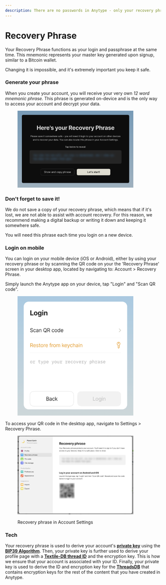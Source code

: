 ```yaml
---
description: There are no passwords in Anytype - only your recovery phrase.
---
```


# Recovery Phrase

Your Recovery Phrase functions as your login and passphrase at the same time. This mnemonic represents your master key generated upon signup, similar to a Bitcoin wallet.&#x20;

Changing it is impossible, and it's extremely important you keep it safe.

### Generate your phrase

When you create your account, you will receive your very own _12 word mnemonic phrase._ This phrase is generated on-device and is the only way to access your account and decrypt your data.

<figure><img src="../../.gitbook/assets/image (16).png" alt="" width="375"><figcaption></figcaption></figure>

### Don't forget to save it!

We do not save a copy of your recovery phrase, which means that if it's lost, we are not able to assist with account recovery. For this reason, we recommend making a digital backup or writing it down and keeping it somewhere safe.&#x20;

You will need this phrase each time you login on a new device.

### Login on mobile

You can login on your mobile device (iOS or Android), either by using your recovery phrase or by scanning the QR code on your the 'Recovery Phrase' screen in your desktop app, located by navigating to: Account > Recovery Phrase.&#x20;

Simply launch the Anytype app on your device, tap "Login" and "Scan QR code".&#x20;

<figure><img src="../../.gitbook/assets/image (20).png" alt="" width="375"><figcaption></figcaption></figure>

To access your QR code in the desktop app, navigate to Settings > Recovery Phrase.

<figure><img src="../../.gitbook/assets/Anytype Recovery Phrase.png" alt="" width="375"><figcaption><p>Recovery phrase in Account Settings</p></figcaption></figure>

### Tech

Your recovery phrase is used to derive your account's [**private key**](https://en.wikipedia.org/wiki/Public-key\_cryptography) using the [**BIP39 Algorithm**](https://medium.com/coinmonks/mnemonic-generation-bip39-simply-explained-e9ac18db9477).  Then, your private key is further used to derive your profile page with a [**Textile-DB thread ID**](https://github.com/textileio/go-threads) and the encryption key. This is how we ensure that your account is associated with your ID. Finally, your private key is used to derive the ID and encryption key for the [**ThreadsDB**](https://github.com/textileio/go-threads#running-threaddb) that contains encryption keys for the rest of the content that you have created in Anytype.
